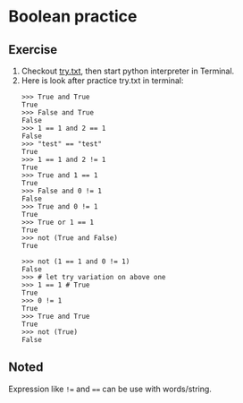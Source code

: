 # Boolean practice

## Exercise

1. Checkout [try.txt](try.txt), then start python interpreter in Terminal.
2. Here is look after practice try.txt in terminal:
    ```
    >>> True and True
    True
    >>> False and True
    False
    >>> 1 == 1 and 2 == 1
    False
    >>> "test" == "test"
    True
    >>> 1 == 1 and 2 != 1
    True
    >>> True and 1 == 1
    True
    >>> False and 0 != 1
    False
    >>> True and 0 != 1
    True
    >>> True or 1 == 1
    True
    >>> not (True and False)
    True
    ```
    ```
    >>> not (1 == 1 and 0 != 1)
    False
    >>> # let try variation on above one
    >>> 1 == 1 # True
    True
    >>> 0 != 1
    True
    >>> True and True
    True
    >>> not (True)
    False
    ```

## Noted

Expression like `!=` and `==` can be use with words/string.